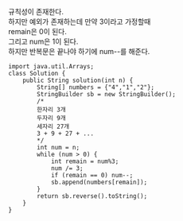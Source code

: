 규칙성이 존재한다.   
하지만 예외가 존재하는데 만약 3이라고 가정할때   
remain은 0이 된다.   
그리고 num은 1이 된다.   
하지만 반복문은 끝나야 하기에 num--를 해준다.   
```
import java.util.Arrays;
class Solution {
    public String solution(int n) {
        String[] numbers = {"4","1","2"};
        StringBuilder sb = new StringBuilder();
        /*
        한자리 3개 
        두자리 9개 
        세자리 27개 
        3 + 9 + 27 + ...
        */
        int num = n;
        while (num > 0) {
            int remain = num%3;
            num /= 3;
            if (remain == 0) num--;
            sb.append(numbers[remain]);
        }
        return sb.reverse().toString();
    }
}

```
